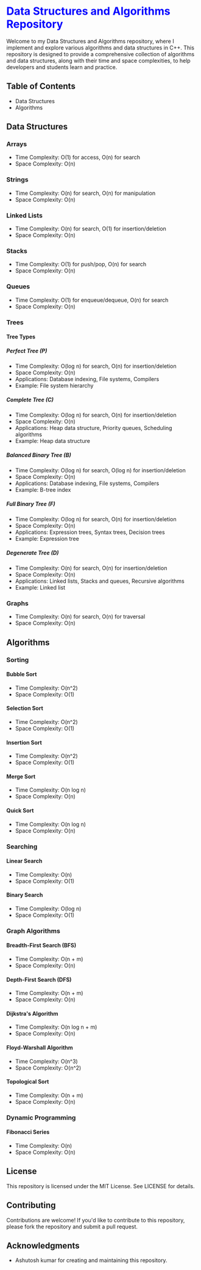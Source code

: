 # <font color="#0000ff">Data Structures and Algorithms Repository</font>

Welcome to my Data Structures and Algorithms repository, where I implement and explore various algorithms and data structures in C++. This repository is designed to provide a comprehensive collection of algorithms and data structures, along with their time and space complexities, to help developers and students learn and practice.

## Table of Contents

* Data Structures
* Algorithms

## Data Structures

### Arrays

* Time Complexity: O(1) for access, O(n) for search
* Space Complexity: O(n)

### Strings

* Time Complexity: O(n) for search, O(n) for manipulation
* Space Complexity: O(n)

### Linked Lists

* Time Complexity: O(n) for search, O(1) for insertion/deletion
* Space Complexity: O(n)

### Stacks

* Time Complexity: O(1) for push/pop, O(n) for search
* Space Complexity: O(n)

### Queues

* Time Complexity: O(1) for enqueue/dequeue, O(n) for search
* Space Complexity: O(n)

### Trees

#### Tree Types

##### Perfect Tree (P)

* Time Complexity: O(log n) for search, O(n) for insertion/deletion
* Space Complexity: O(n)
* Applications: Database indexing, File systems, Compilers
* Example: File system hierarchy

##### Complete Tree (C)

* Time Complexity: O(log n) for search, O(n) for insertion/deletion
* Space Complexity: O(n)
* Applications: Heap data structure, Priority queues, Scheduling algorithms
* Example: Heap data structure

##### Balanced Binary Tree (B)

* Time Complexity: O(log n) for search, O(log n) for insertion/deletion
* Space Complexity: O(n)
* Applications: Database indexing, File systems, Compilers
* Example: B-tree index

##### Full Binary Tree (F)

* Time Complexity: O(log n) for search, O(n) for insertion/deletion
* Space Complexity: O(n)
* Applications: Expression trees, Syntax trees, Decision trees
* Example: Expression tree

##### Degenerate Tree (D)

* Time Complexity: O(n) for search, O(n) for insertion/deletion
* Space Complexity: O(n)
* Applications: Linked lists, Stacks and queues, Recursive algorithms
* Example: Linked list

### Graphs

* Time Complexity: O(n) for search, O(n) for traversal
* Space Complexity: O(n)

## Algorithms

### Sorting

#### Bubble Sort

* Time Complexity: O(n^2)
* Space Complexity: O(1)

#### Selection Sort

* Time Complexity: O(n^2)
* Space Complexity: O(1)

#### Insertion Sort

* Time Complexity: O(n^2)
* Space Complexity: O(1)

#### Merge Sort

* Time Complexity: O(n log n)
* Space Complexity: O(n)

#### Quick Sort

* Time Complexity: O(n log n)
* Space Complexity: O(n)

### Searching

#### Linear Search

* Time Complexity: O(n)
* Space Complexity: O(1)

#### Binary Search

* Time Complexity: O(log n)
* Space Complexity: O(1)

### Graph Algorithms

#### Breadth-First Search (BFS)

* Time Complexity: O(n + m)
* Space Complexity: O(n)

#### Depth-First Search (DFS)

* Time Complexity: O(n + m)
* Space Complexity: O(n)

#### Dijkstra's Algorithm

* Time Complexity: O(n log n + m)
* Space Complexity: O(n)

#### Floyd-Warshall Algorithm

* Time Complexity: O(n^3)
* Space Complexity: O(n^2)

#### Topological Sort

* Time Complexity: O(n + m)
* Space Complexity: O(n)

### Dynamic Programming

#### Fibonacci Series

* Time Complexity: O(n)
* Space Complexity: O(n)

## License

This repository is licensed under the MIT License. See LICENSE for details.

## Contributing

Contributions are welcome! If you'd like to contribute to this repository, please fork the repository and submit a pull request.

## Acknowledgments

* Ashutosh kumar for creating and maintaining this repository.
